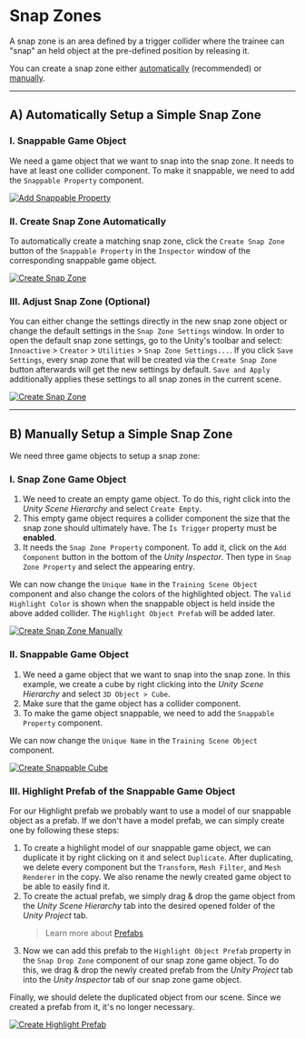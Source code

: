 # Snap Zones

A snap zone is an area defined by a trigger collider where the trainee can "snap" an held object at the pre-defined position by releasing it. 

You can create a snap zone either [automatically](#a-automatically-setup-a-simple-snap-zone) (recommended) or [manually](#b-manually-setup-a-simple-snap-zone).

------

## A) Automatically Setup a Simple Snap Zone

### I. Snappable Game Object

We need a game object that we want to snap into the snap zone. It needs to have at least one collider component. To make it snappable, we need to add the `Snappable Property` component.

[![Add Snappable Property](../images/snapzones/box-snappable.png "Add Snappable Property")](../images/snapzones/box-snappable.png)


### II. Create Snap Zone Automatically

To automatically create a matching snap zone, click the `Create Snap Zone` button of the `Snappable Property` in the `Inspector` window of the corresponding snappable game object.

[![Create Snap Zone](../images/snapzones/automatically-create.gif "Create Snap Zone")](../images/snapzones/automatically-create.gif)


### III. Adjust Snap Zone (Optional)

You can either change the settings directly in the new snap zone object or change the default settings in the `Snap Zone Settings` window. In order to open the default snap zone settings, go to the Unity's toolbar and select: `Innoactive` > `Creator` > `Utilities` > `Snap Zone Settings...`. If you click `Save Settings`, every snap zone that will be created via the `Create Snap Zone` button afterwards will get the new settings by default. `Save and Apply` additionally applies these settings to all snap zones in the current scene.

[![Create Snap Zone](../images/snapzones/change-settings.gif "Create Snap Zone")](../images/snapzones/change-settings.gif)


------

## B) Manually Setup a Simple Snap Zone

We need three game objects to setup a snap zone:


### I. Snap Zone Game Object

1. We need to create an empty game object. To do this, right click into the *Unity Scene Hierarchy* and select `Create Empty`.
2. This empty game object requires a collider component the size that the snap zone should ultimately have. The `Is Trigger` property must be **enabled**. 
3. It needs the `Snap Zone Property` component. To add it, click on the `Add Component` button in the bottom of the *Unity Inspector*. Then type in `Snap Zone Property` and select the appearing entry.

We can now change the `Unique Name` in the `Training Scene Object` component and also change the colors of the highlighted object. The `Valid Highlight Color` is shown when the snappable object is held inside the above added collider. The `Highlight Object Prefab` will be added later.

[![Create Snap Zone Manually](../images/snapzones/manually-create-snapzone.gif "Create Snap Zone Manually")](../images/snapzones/manually-create-snapzone.gif)


### II. Snappable Game Object

1. We need a game object that we want to snap into the snap zone. In this example, we create a cube by right clicking into the *Unity Scene Hierarchy* and select `3D Object > Cube`.
2. Make sure that the game object has a collider component.
3. To make the game object snappable, we need to add the `Snappable Property` component.

We can now change the `Unique Name` in the `Training Scene Object` component.

[![Create Snappable Cube](../images/snapzones/create-snappable-cube.gif "Create Snappable Cube")](../images/snapzones/create-snappable-cube.gif)


### III. Highlight Prefab of the Snappable Game Object

For our Highlight prefab we probably want to use a model of our snappable object as a prefab. If we don't have a model prefab, we can simply create one by following these steps:

1. To create a highlight model of our snappable game object, we can duplicate it by right clicking on it and select `Duplicate`. After duplicating, we delete every component but the `Transform`, `Mesh Filter`, and `Mesh Renderer` in the copy. We also rename the newly created game object to be able to easily find it.
2. To create the actual prefab, we simply drag & drop the game object from the *Unity Scene Hierarchy* tab into the desired opened folder of the *Unity Project* tab.
    > Learn more about [Prefabs](https://docs.unity3d.com/Manual/Prefabs.html)
3. Now we can add this prefab to the `Highlight Object Prefab` property in the `Snap Drop Zone` component of our snap zone game object. To do this, we drag & drop the newly created prefab from the *Unity Project* tab into the *Unity Inspector* tab of our snap zone game object.

Finally, we should delete the duplicated object from our scene. Since we created a prefab from it, it's no longer necessary.

[![Create Highlight Prefab](../images/snapzones/create-highlight-prefab.gif "Create Highlight Prefab")](../images/snapzones/create-highlight-prefab.gif)
